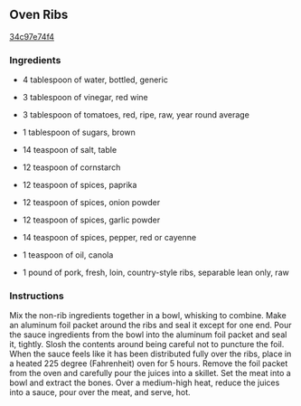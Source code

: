 ## Oven Ribs

[34c97e74f4](http://www.food.com/recipe/oven-ribs-492680)

### Ingredients

 - 4 tablespoon of water, bottled, generic

 - 3 tablespoon of vinegar, red wine

 - 3 tablespoon of tomatoes, red, ripe, raw, year round average

 - 1 tablespoon of sugars, brown

 - 14 teaspoon of salt, table

 - 12 teaspoon of cornstarch

 - 12 teaspoon of spices, paprika

 - 12 teaspoon of spices, onion powder

 - 12 teaspoon of spices, garlic powder

 - 14 teaspoon of spices, pepper, red or cayenne

 - 1 teaspoon of oil, canola

 - 1 pound of pork, fresh, loin, country-style ribs, separable lean only, raw

### Instructions

Mix the non-rib ingredients together in a bowl, whisking to combine. Make an aluminum foil packet around the ribs and seal it except for one end. Pour the sauce ingredients from the bowl into the aluminum foil packet and seal it, tightly. Slosh the contents around being careful not to puncture the foil. When the sauce feels like it has been distributed fully over the ribs, place in a heated 225 degree (Fahrenheit) oven for 5 hours. Remove the foil packet from the oven and carefully pour the juices into a skillet. Set the meat into a bowl and extract the bones. Over a medium-high heat, reduce the juices into a sauce, pour over the meat, and serve, hot.